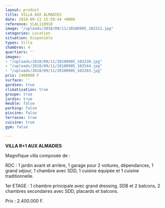 ```yaml
---
layout: produit
title: VILLA AUX ALMADIES
date: 2018-09-11 15:59:44 +0000
reference: VLAL110918
image: "/uploads/2018/09/11/20180905_102211.jpg"
categories: Location
situation: Disponible
types: Villa
chambres: 4
quartiers: ''
images:
- "/uploads/2018/09/11/20180905_103220.jpg"
- "/uploads/2018/09/11/20180905_102544.jpg"
- "/uploads/2018/09/11/20180905_102203.jpg"
prix: 2400000 F
surface: ''
gardien: true
climatisation: true
groupe: true
jardin: true
meuble: false
parking: false
piscine: false
terrasse: true
cuisine: true
gym: false

---
```

**VILLA R+1 AUX ALMADIES** 

Magnifique villa composée de :

RDC : 1 jardin avant et arrière, 1 garage pour 2 voitures, dépendances, 1 grand séjour, 1 chambre avec SDD, 1 cuisine équipée et 1 cuisine traditionnelle.

1er ETAGE : 1 chambre principale avec grand dressing, SDB et 2 balcons, 2 chambres secondaires avec SDD, placards et balcons.

Prix : 2.400.000 F.